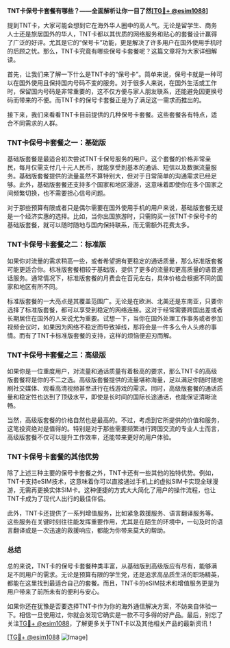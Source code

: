 **TNT卡保号卡套餐有哪些？——全面解析让你一目了然[[TG💪+ @esim1088](https://t.me/s/esim1088)]**

提到TNT卡，大家可能会想到它在海外华人圈中的高人气。无论是留学生、商务人士还是旅居国外的华人，TNT卡都以其优质的网络服务和贴心的套餐设计赢得了广泛的好评。尤其是它的“保号卡”功能，更是解决了许多用户在国外使用手机时的后顾之忧。那么，TNT卡究竟有哪些保号卡套餐呢？这篇文章将为大家详细解读。

首先，让我们来了解一下什么是TNT卡的“保号卡”。简单来说，保号卡就是一种可以在国外使用且保持国内号码不变的服务。对于很多人来说，在国外生活或工作时，保留国内号码是非常重要的，这不仅方便与家人朋友联系，还能避免因更换号码而带来的不便。而TNT卡的保号卡套餐正是为了满足这一需求而推出的。

接下来，我们来看看TNT卡目前提供的几种保号卡套餐。这些套餐各有特点，适合不同需求的人群。

### TNT卡保号卡套餐之一：基础版

基础版套餐是最适合初次尝试TNT卡保号服务的用户。这个套餐的价格非常亲民，每月仅需支付几十元人民币，就能享受到基本的通话、短信以及数据流量服务。基础版套餐提供的流量虽然不算特别大，但对于日常简单的沟通需求已经足够。此外，基础版套餐还支持多个国家和地区漫游，这意味着即使你在多个国家之间频繁切换，也不需要担心信号问题。

对于那些预算有限或者只是偶尔需要在国外使用手机的用户来说，基础版套餐无疑是一个经济实惠的选择。比如，当你出国旅游时，只需购买一张TNT卡保号卡的基础版套餐，就可以随时随地与国内保持联系，而无需额外花费太多。

### TNT卡保号卡套餐之二：标准版

如果你对流量的需求稍高一些，或者希望拥有更稳定的通话质量，那么标准版套餐可能更适合你。标准版套餐相较于基础版，提供了更多的流量和更高质量的语音通话服务。通常情况下，标准版套餐的月费会在百元左右，具体价格会根据不同的国家和地区有所不同。

标准版套餐的一大亮点是其覆盖范围广。无论是在欧洲、北美还是东南亚，只要你选择了标准版套餐，都可以享受到稳定的网络连接。这对于经常需要跨国出差或者长期居住在国外的人来说尤为重要。试想一下，当你在国外处理工作事务或者参加视频会议时，如果因为网络不稳定而导致掉线，那将会是一件多么令人头疼的事情。而有了TNT卡标准版套餐的支持，这样的烦恼便迎刃而解。

### TNT卡保号卡套餐之三：高级版

如果你是一位重度用户，对流量和通话质量有着极高的要求，那么TNT卡的高级版套餐将是你的不二之选。高级版套餐提供的流量堪称海量，足以满足你随时随地刷社交媒体、观看高清视频甚至进行在线游戏的需求。同时，高级版套餐的通话质量和稳定性也达到了顶级水平，即使是长时间的国际长途通话，也能保证清晰流畅。

当然，高级版套餐的价格自然也是最高的。不过，考虑到它所提供的价值和服务，这笔投资绝对是值得的。特别是对于那些需要频繁进行跨国交流的专业人士而言，高级版套餐不仅可以提升工作效率，还能带来更好的用户体验。

### TNT卡保号卡套餐的其他优势

除了上述三种主要的保号卡套餐之外，TNT卡还有一些其他的独特优势。例如，TNT卡支持eSIM技术，这意味着你可以直接通过手机上的虚拟SIM卡实现全球漫游，无需再更换实体SIM卡。这种便捷的方式大大简化了用户的操作流程，也让TNT卡成为了现代人出行的最佳伴侣。

此外，TNT卡还提供了一系列增值服务，比如紧急救援服务、语言翻译服务等。这些服务在关键时刻往往能发挥重要作用，尤其是在陌生的环境中，一句及时的语言翻译或是一次迅速的救援响应，都能为你带来莫大的帮助。

### 总结

总的来说，TNT卡的保号卡套餐种类丰富，从基础版到高级版应有尽有，能够满足不同用户的需求。无论是预算有限的学生党，还是追求高品质生活的职场精英，都能在这里找到最适合自己的套餐。而且，TNT卡的eSIM技术和增值服务更是为用户带来了前所未有的便利与安心。

如果你还在犹豫是否要选择TNT卡作为你的海外通信解决方案，不妨亲自体验一下。相信一旦使用过，你就会发现它确实是一款不可多得的好产品。最后，别忘了关注[TG💪+ @esim1088](https://t.me/s/esim1088)，了解更多关于TNT卡以及其他相关产品的最新资讯！

[[TG💪+ @esim1088](https://t.me/s/esim1088) ![Image](https://i.postimg.cc/4NQfJmqS/Snipaste-2025-05-13-00-14-12.png)]